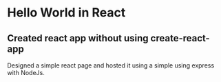 # Hello World in React
## Created react app without using create-react-app

Designed a simple react page and hosted it using a simple using express with NodeJs.
 
